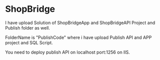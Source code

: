 # ShopBridge

I have upload Solution of ShopBridgeApp and ShopBridgeAPI Project and Publish folder as well.

FolderName is "PublishCode" where i have upload Publish API and APP project and SQL Script.

You need to deploy publish API on localhost port:1256 on IIS.
